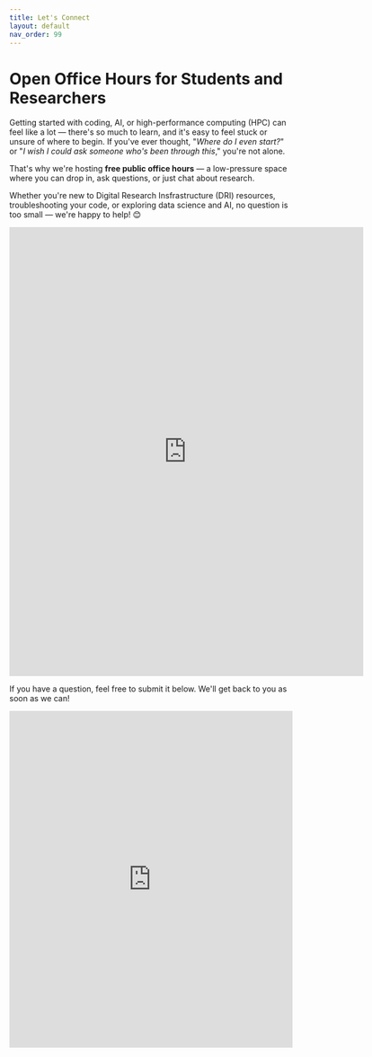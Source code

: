 ```yaml
---
title: Let's Connect   
layout: default 
nav_order: 99
---
```


# Open Office Hours for Students and Researchers 

Getting started with coding, AI, or high-performance computing (HPC) can feel like a lot — there's so much to learn, and it's easy to feel stuck or unsure of where to begin. If you've ever thought, "*Where do I even start?*" or "*I wish I could ask someone who's been through this*," you're not alone.  

That's why we're hosting **free public office hours** — a low-pressure space where you can drop in, ask questions, or just chat about research. 

Whether you're new to Digital Research Insfrastructure (DRI) resources, troubleshooting your code, or exploring data science and AI, no question is too small — we're happy to help! 😊

<!-- <iframe src="https://koalendar.com/e/raise-dri-open-office-hours" width="75%" height="700" style="border: none;"></iframe> -->

<iframe src="https://koalendar.com/e/raise-dri-open-office-hours?embed=true" width="125%" height="800px" frameborder="0"></iframe>

If you have a question, feel free to submit it below. We'll get back to you as soon as we can!

<iframe src="https://forms.gle/Va6KLFNWMLPmHq7z5" width="100%" height="600" frameborder="0" marginheight="0" marginwidth="0"></iframe>


